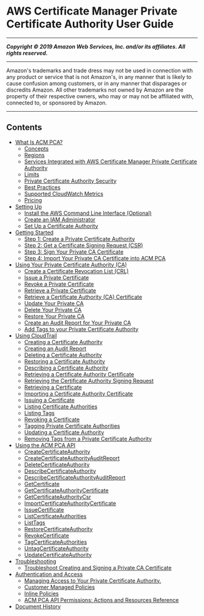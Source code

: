 # AWS Certificate Manager Private Certificate Authority User Guide

-----
*****Copyright &copy; 2019 Amazon Web Services, Inc. and/or its affiliates. All rights reserved.*****

-----
Amazon's trademarks and trade dress may not be used in 
     connection with any product or service that is not Amazon's, 
     in any manner that is likely to cause confusion among customers, 
     or in any manner that disparages or discredits Amazon. All other 
     trademarks not owned by Amazon are the property of their respective
     owners, who may or may not be affiliated with, connected to, or 
     sponsored by Amazon.

-----
## Contents
+ [What Is ACM PCA?](PcaWelcome.md)
   + [Concepts](PcaConcepts.md)
   + [Regions](PcaRegions.md)
   + [Services Integrated with AWS Certificate Manager Private Certificate Authority](PcaIntegratedServices.md)
   + [Limits](PcaLimits.md)
   + [Private Certificate Authority Security](PcaSecurity.md)
   + [Best Practices](PcaBestPractices.md)
   + [Supported CloudWatch Metrics](PcaCloudWatch.md)
   + [Pricing](PcaPricing.md)
+ [Setting Up](PcaSetup.md)
   + [Install the AWS Command Line Interface (Optional)](PcaInstallCLI.md)
   + [Create an IAM Administrator](PcaIamAdmin.md)
   + [Set Up a Certificate Authority](PcaOnPremises.md)
+ [Getting Started](PcaGetStarted.md)
   + [Step 1: Create a Private Certificate Authority](PcaCreateCa.md)
   + [Step 2: Get a Certificate Signing Request (CSR)](PcaGetCsr.md)
   + [Step 3: Sign Your Private CA Certificate](PcaSignCert.md)
   + [Step 4: Import Your Private CA Certificate into ACM PCA](PcaImportCaCert.md)
+ [Using Your Private Certificate Authority (CA)](PcaUsing.md)
   + [Create a Certificate Revocation List (CRL)](PcaUsingCrl.md)
   + [Issue a Private Certificate](PcaIssueCert.md)
   + [Revoke a Private Certificate](PcaRevokeCert.md)
   + [Retrieve a Private Certificate](PcaGetCert.md)
   + [Retrieve a Certificate Authority (CA) Certificate](PcaGetCACert.md)
   + [Update Your Private CA](PCAUpdateCA.md)
   + [Delete Your Private CA](PCADeleteCA.md)
   + [Restore Your Private CA](PCARestoreCA.md)
   + [Create an Audit Report for Your Private CA](PcaAuditReport.md)
   + [Add Tags to your Private Certificate Authority](PcaCaTagging.md)
+ [Using CloudTrail](PcaCtIntro.md)
   + [Creating a Certificate Authority](CT-CreateCA.md)
   + [Creating an Audit Report](CT-CreateAuditReport.md)
   + [Deleting a Certificate Authority](CT-DeleteCA.md)
   + [Restoring a Certificate Authority](CT-RestoreCA.md)
   + [Describing a Certificate Authority](CT-DescribeCA.md)
   + [Retrieving a Certificate Authority Certificate](CT-GetCACertificate.md)
   + [Retrieving the Certificate Authority Signing Request](CT-GetCACsr.md)
   + [Retrieving a Certificate](CT-GetCertificate.md)
   + [Importing a Certificate Authority Certificate](CT-ImportCACertificate.md)
   + [Issuing a Certificate](CT-IssueCertificate.md)
   + [Listing Certificate Authorities](CT-ListCAs.md)
   + [Listing Tags](CT-ListTags.md)
   + [Revoking a Certificate](CT-RevokeCertificate.md)
   + [Tagging Private Certificate Authorities](CT-TagPCA.md)
   + [Updating a Certificate Authority](CT-UpdateCA.md)
   + [Removing Tags from a Private Certificate Authority](CT-UntagPCA.md)
+ [Using the ACM PCA API](PcaApiIntro.md)
   + [CreateCertificateAuthority](JavaApi-CreatePrivateCertificateAuthority.md)
   + [CreateCertificateAuthorityAuditReport](JavaApi-CreateCertificateAuthorityAuditReport.md)
   + [DeleteCertificateAuthority](JavaApi-DeleteCertificateAuthority.md)
   + [DescribeCertificateAuthority](JavaApi-DescribeCertificateAuthority.md)
   + [DescribeCertificateAuthorityAuditReport](JavaApi-DescribeCertificateAuthorityAuditReport.md)
   + [GetCertificate](JavaApi-GetCertificate.md)
   + [GetCertificateAuthorityCertificate](JavaApi-GetCACertificate.md)
   + [GetCertificateAuthorityCsr](JavaApi-GetCertificateAuthorityCsr.md)
   + [ImportCertificateAuthorityCertificate](JavaApi-ImportCertificateAuthorityCertificate.md)
   + [IssueCertificate](JavaApi-IssueCertificate.md)
   + [ListCertificateAuthorities](JavaApi-ListCertificateAuthorities.md)
   + [ListTags](JavaApi-ListTags.md)
   + [RestoreCertificateAuthority](JavaApi-RestoreCertificateAuthority.md)
   + [RevokeCertificate](JavaApi-RevokeCertificate.md)
   + [TagCertificateAuthorities](JavaApi-TagPCA.md)
   + [UntagCertificateAuthority](JavaApi-UnTagPCA.md)
   + [UpdateCertificateAuthority](JavaApi-UpdateCertificateAuthority.md)
+ [Troubleshooting](PcaTsIntro.md)
   + [Troubleshoot Creating and Signing a Private CA Certificate](PcaTsSignCsr.md)
+ [Authentication and Access](auth-toplevel.md)
   + [Managing Access to Your Private Certificate Authority.](auth-overview.md)
   + [Customer Managed Policies](auth-custmanagedpolicies.md)
   + [Inline Policies](auth-inlinepolicies.md)
   + [ACM PCA API Permissions: Actions and Resources Reference](auth-apipermissions.md)
+ [Document History](doc-history.md)